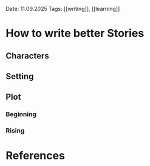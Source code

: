 Date: 11.09.2025
Tags: [[writing]], [[learning]]

# How to write better Stories

## Characters

## Setting

## Plot

### Beginning

### Rising 

# References